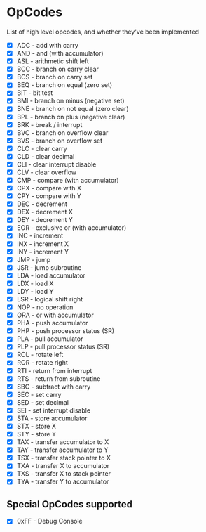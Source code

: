 # OpCodes

List of high level opcodes, and whether they've been implemented

- [x] ADC - add with carry
- [x] AND - and (with accumulator)
- [x] ASL - arithmetic shift left
- [x] BCC - branch on carry clear
- [x] BCS - branch on carry set
- [x] BEQ - branch on equal (zero set)
- [x] BIT - bit test
- [x] BMI - branch on minus (negative set)
- [x] BNE - branch on not equal (zero clear)
- [x] BPL - branch on plus (negative clear)
- [x] BRK - break / interrupt
- [x] BVC - branch on overflow clear
- [x] BVS - branch on overflow set
- [x] CLC - clear carry
- [x] CLD - clear decimal
- [x] CLI - clear interrupt disable
- [x] CLV - clear overflow
- [x] CMP - compare (with accumulator)
- [x] CPX - compare with X
- [x] CPY - compare with Y
- [x] DEC - decrement
- [x] DEX - decrement X
- [x] DEY - decrement Y
- [x] EOR - exclusive or (with accumulator)
- [x] INC - increment
- [x] INX - increment X
- [x] INY - increment Y
- [x] JMP - jump
- [x] JSR - jump subroutine
- [x] LDA - load accumulator
- [x] LDX - load X
- [x] LDY - load Y
- [x] LSR - logical shift right
- [x] NOP - no operation
- [x] ORA - or with accumulator
- [x] PHA - push accumulator
- [x] PHP - push processor status (SR)
- [x] PLA - pull accumulator
- [x] PLP - pull processor status (SR)
- [x] ROL - rotate left
- [x] ROR - rotate right
- [x] RTI - return from interrupt
- [x] RTS - return from subroutine
- [x] SBC - subtract with carry
- [x] SEC - set carry
- [x] SED - set decimal
- [x] SEI - set interrupt disable
- [x] STA - store accumulator
- [x] STX - store X
- [x] STY - store Y
- [x] TAX - transfer accumulator to X
- [x] TAY - transfer accumulator to Y
- [x] TSX - transfer stack pointer to X
- [x] TXA - transfer X to accumulator
- [x] TXS - transfer X to stack pointer
- [x] TYA - transfer Y to accumulator

## Special OpCodes supported

- [x] 0xFF - Debug Console
